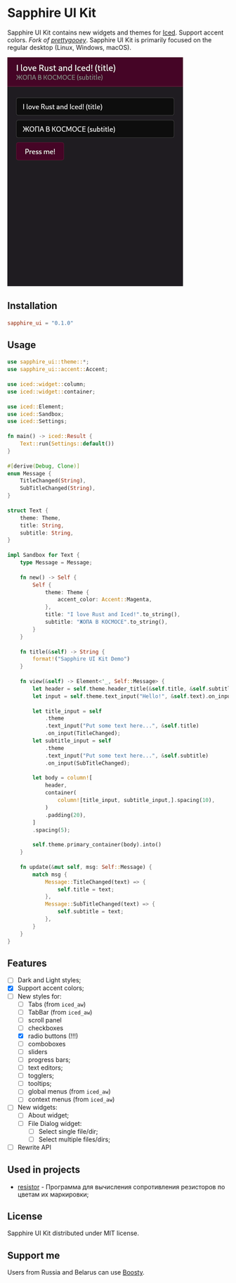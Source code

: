# Sapphire UI Kit

Sapphire UI Kit contains new widgets and themes for [Iced](https://iced.rs). Support accent colors. *Fork of [prettygooey](https://github.com/pieterdd/prettygooey)*. Sapphire UI Kit is primarily focused on the regular desktop (Linux, Windows, macOS).

![](assets/demo.png)

## Installation

```toml
sapphire_ui = "0.1.0"
```

## Usage

```rust
use sapphire_ui::theme::*;
use sapphire_ui::accent::Accent;

use iced::widget::column;
use iced::widget::container;

use iced::Element;
use iced::Sandbox;
use iced::Settings;

fn main() -> iced::Result {
    Text::run(Settings::default())
}

#[derive(Debug, Clone)]
enum Message {
    TitleChanged(String),
    SubTitleChanged(String),
}

struct Text {
    theme: Theme,
    title: String,
    subtitle: String,
}

impl Sandbox for Text {
    type Message = Message;

    fn new() -> Self {
        Self {
            theme: Theme {
                accent_color: Accent::Magenta,
            },
            title: "I love Rust and Iced!".to_string(),
            subtitle: "ЖОПА В КОСМОСЕ".to_string(),
        }
    }

    fn title(&self) -> String {
        format!("Sapphire UI Kit Demo")
    }

    fn view(&self) -> Element<'_, Self::Message> {
        let header = self.theme.header_title(&self.title, &self.subtitle);
        let input = self.theme.text_input("Hello!", &self.text).on_input(Message::TextChanged);

        let title_input = self
            .theme
            .text_input("Put some text here...", &self.title)
            .on_input(TitleChanged);
        let subtitle_input = self
            .theme
            .text_input("Put some text here...", &self.subtitle)
            .on_input(SubTitleChanged);

        let body = column![
            header,
            container(
                column![title_input, subtitle_input,].spacing(10),
            )
            .padding(20),
        ]
        .spacing(5);

        self.theme.primary_container(body).into()
    }

    fn update(&mut self, msg: Self::Message) {
        match msg {
            Message::TitleChanged(text) => {
                self.title = text;
            },
            Message::SubTitleChanged(text) => {
                self.subtitle = text;
            },
        }
    }
}
```

## Features

- [ ] Dark and Light styles;
- [X] Support accent colors;
- [ ] New styles for:
    - [ ] Tabs (from `iced_aw`)
    - [ ] TabBar (from `iced_aw`)
    - [ ] scroll panel
    - [ ] checkboxes
    - [X] radio buttons (!!!)
    - [ ] comboboxes
    - [ ] sliders
    - [ ] progress bars;
    - [ ] text editors;
    - [ ] togglers;
    - [ ] tooltips;
    - [ ] global menus (from `iced_aw`)
    - [ ] context menus (from `iced_aw`)
- [ ] New widgets:
    - [ ] About widget;
    - [ ] File Dialog widget:
        - [ ] Select single file/dir;
        - [ ] Select multiple files/dirs;
- [ ] Rewrite API

## Used in projects

- [resistor](https://github.com/mskrasnov/resistor) -  Программа для вычисления сопротивления резисторов по цветам их маркировки;

## License

Sapphire UI Kit distributed under MIT license.

## Support me

Users from Russia and Belarus can use [Boosty](https://boosty.to/linux-for-arm).
